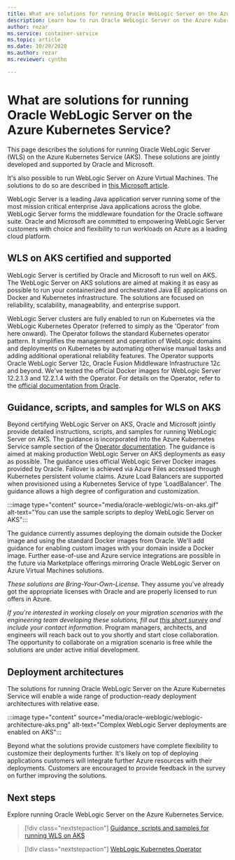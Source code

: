 ```yaml
---
title: What are solutions for running Oracle WebLogic Server on the Azure Kubernetes Service
description: Learn how to run Oracle WebLogic Server on the Azure Kubernetes Service.
author: rezar
ms.service: container-service
ms.topic: article
ms.date: 10/28/2020
ms.author: rezar
ms.reviewer: cynthn

---
```

# What are solutions for running Oracle WebLogic Server on the Azure Kubernetes Service?

This page describes the solutions for running Oracle WebLogic Server (WLS) on the Azure Kubernetes Service (AKS). These solutions are jointly developed and supported by Oracle and Microsoft.

It's also possible to run WebLogic Server on Azure Virtual Machines. The solutions to do so are described in [this Microsoft article](/azure/virtual-machines/workloads/oracle/oracle-weblogic).

WebLogic Server is a leading Java application server running some of the most mission critical enterprise Java applications across the globe. WebLogic Server forms the middleware foundation for the Oracle software suite. Oracle and Microsoft are committed to empowering WebLogic Server customers with choice and flexibility to run workloads on Azure as a leading cloud platform.

## WLS on AKS certified and supported
WebLogic Server is certified by Oracle and Microsoft to run well on AKS. The WebLogic Server on AKS solutions are aimed at making it as easy as possible to run your containerized and orchestrated Java EE applications on Docker and Kubernetes infrastructure. The solutions are focused on reliability, scalability, manageability, and enterprise support.

WebLogic Server clusters are fully enabled to run on Kubernetes via the WebLogic Kubernetes Operator (referred to simply as the 'Operator' from here onward). The Operator follows the standard Kubernetes operator pattern. It simplifies the management and operation of WebLogic domains and deployments on Kubernetes by automating otherwise manual tasks and adding additional operational reliability features. The Operator supports Oracle WebLogic Server 12c, Oracle Fusion Middleware Infrastructure 12c and beyond. We've tested the official Docker images for WebLogic Server 12.2.1.3 and 12.2.1.4 with the Operator. For details on the Operator, refer to the [official documentation from Oracle](https://oracle.github.io/weblogic-kubernetes-operator/).

## Guidance, scripts, and samples for WLS on AKS
Beyond certifying WebLogic Server on AKS, Oracle and Microsoft jointly provide detailed instructions, scripts, and samples for running WebLogic Server on AKS. The guidance is incorporated into the Azure Kubernetes Service sample section of the [Operator documentation](https://oracle.github.io/weblogic-kubernetes-operator/samples/simple/azure-kubernetes-service/). The guidance is aimed at making production WebLogic Server on AKS deployments as easy as possible. The guidance uses official WebLogic Server Docker images provided by Oracle. Failover is achieved via Azure Files accessed through Kubernetes persistent volume claims. Azure Load Balancers are supported when provisioned using a Kubernetes Service of type 'LoadBalancer'. The guidance allows a high degree of configuration and customization.

:::image type="content" source="media/oracle-weblogic/wls-on-aks.gif" alt-text="You can use the sample scripts to deploy WebLogic Server on AKS":::

The guidance currently assumes deploying the domain outside the Docker image and using the standard Docker images from Oracle. We'll add guidance for enabling custom images with your domain inside a Docker image. Further ease-of-use and Azure service integrations are possible in the future via Marketplace offerings mirroring Oracle WebLogic Server on Azure Virtual Machines solutions.

_These solutions are Bring-Your-Own-License_. They assume you've already got the appropriate licenses with Oracle and are properly licensed to run offers in Azure.

_If you're interested in working closely on your migration scenarios with the engineering team developing these solutions, fill out [this short survey](https://aka.ms/wls-on-azure-survey) and include your contact information_. Program managers, architects, and engineers will reach back out to you shortly and start close collaboration. The opportunity to collaborate on a migration scenario is free while the solutions are under active initial development.

## Deployment architectures

The solutions for running Oracle WebLogic Server on the Azure Kubernetes Service will enable a wide range of production-ready deployment architectures with relative ease.

:::image type="content" source="media/oracle-weblogic/weblogic-architecture-aks.png" alt-text="Complex WebLogic Server deployments are enabled on AKS":::

Beyond what the solutions provide customers have complete flexibility to customize their deployments further. It's likely on top of deploying applications customers will integrate further Azure resources with their deployments. Customers are encouraged to provide feedback in the survey on further improving the solutions.

## Next steps

Explore running Oracle WebLogic Server on the Azure Kubernetes Service.

> [!div class="nextstepaction"]
> [Guidance, scripts and samples for running WLS on AKS](https://oracle.github.io/weblogic-kubernetes-operator/samples/simple/azure-kubernetes-service/)

> [!div class="nextstepaction"]
> [WebLogic Kubernetes Operator](https://oracle.github.io/weblogic-kubernetes-operator/)
